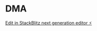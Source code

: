 # DMA

[Edit in StackBlitz next generation editor ⚡️](https://stackblitz.com/~/github.com/drive32/DMA)